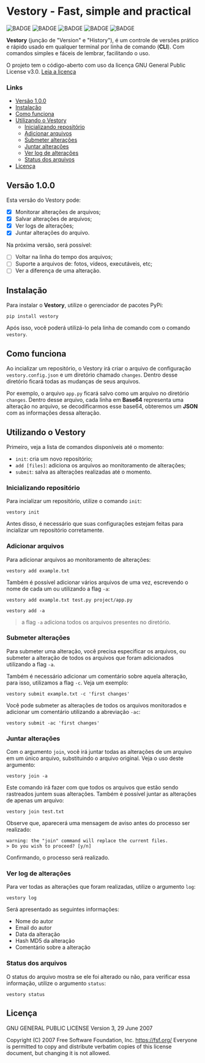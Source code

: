 # Vestory - Fast, simple and practical

![BADGE](https://img.shields.io/static/v1?label=status&message=desenvolvimento&color=red&style=flat-square)
![BADGE](https://img.shields.io/static/v1?label=versão&message=1.0.0&color=purple&style=flat-square)
![BADGE](https://img.shields.io/static/v1?label=licença&message=GPL%20v3.0&color=red&style=flat-square)
![BADGE](https://img.shields.io/static/v1?label=linguagem&message=Python&color=orange&style=flat-square)
![BADGE](https://img.shields.io/static/v1?label=tipo&message=CLI&color=blue&style=flat-square)

**Vestory** (junção de "Version" e "History"), é um controle de versões prático e rápido usado em qualquer terminal por linha de comando (**CLI**). Com comandos simples e fáceis de lembrar, facilitando o uso.

O projeto tem o código-aberto com uso da licença GNU General Public License v3.0. [Leia a licença](#Licença)

### Links

- [Versão 1.0.0](#Versão-1.0.0)
- [Instalação](#Instalação)
- [Como funciona](#Como-funciona)
- [Utilizando o Vestory](#Utilizando-o-Vestory)
    - [Inicializando repositório](#Inicializando-repositório)
    - [Adicionar arquivos](#Adicionar-arquivos)
    - [Submeter alterações](#Submeter-alterações)
    - [Juntar alterações](#Juntar-alterações)
    - [Ver log de alterações](#Ver-log-de-alterações)
    - [Status dos arquivos](#Status-dos-arquivos)
- [Licença](#Licença)

## Versão 1.0.0

Esta versão do Vestory pode:

- [x] Monitorar alterações de arquivos;
- [x] Salvar alterações de arquivos;
- [x] Ver logs de alterações;
- [x] Juntar alterações do arquivo.

Na próxima versão, será possível:

- [ ] Voltar na linha do tempo dos arquivos;
- [ ] Suporte a arquivos de: fotos, vídeos, executáveis, etc;
- [ ] Ver a diferença de uma alteração.

## Instalação

Para instalar o **Vestory**, utilize o gerenciador de pacotes PyPi:

```
pip install vestory
```

Após isso, você poderá utilizá-lo pela linha de comando com o comando `vestory`.

## Como funciona

Ao incializar um repositório, o Vestory irá criar o arquivo de configuração `vestory.config.json` e um diretório chamado `changes`. Dentro desse diretório ficará todas as mudanças de seus arquivos.

Por exemplo, o arquivo `app.py` ficará salvo como um arquivo no diretório `changes`. Dentro desse arquivo, cada linha em **Base64** representa uma alteração no arquivo, se decodificarmos esse base64, obteremos um **JSON** com as informações dessa alteração.

## Utilizando o Vestory

Primeiro, veja a lista de comandos disponíveis até o momento:

- `init`: cria um novo repositório;
- `add [files]`: adiciona os arquivos ao monitoramento de alterações;
- `submit`: salva as alterações realizadas até o momento.

### Inicializando repositório

Para incializar um repositório, utilize o comando `init`:

```
vestory init
```

Antes disso, é necessário que suas configurações estejam feitas para incializar um repositório
corretamente.

### Adicionar arquivos

Para adicionar arquivos ao monitoramento de alterações:

```
vestory add example.txt
```

Também é possível adicionar vários arquivos de uma vez, escrevendo o nome de cada um ou utilizando a flag `-a`:

```
vestory add example.txt test.py project/app.py
```
```
vestory add -a
```

> a flag `-a` adiciona todos os arquivos presentes no diretório.

### Submeter alterações

Para submeter uma alteração, você precisa especificar os arquivos, ou submeter a alteração de todos os arquivos que foram adicionados utilizando a flag `-a`.

Também é necessário adicionar um comentário sobre aquela alteração, para isso, utilizamos a flag `-c`. Veja um exemplo:

```
vestory submit example.txt -c 'first changes'
```

Você pode submeter as alterações de todos os arquivos monitorados e adicionar um comentário utilizando a abreviação `-ac`:

```
vestory submit -ac 'first changes'
```

### Juntar alterações

Com o argumento `join`, você irá juntar todas as alterações de um arquivo em um único arquivo, substituindo o arquivo original. Veja o uso deste argumento:

```
vestory join -a
```

Este comando irá fazer com que todos os arquivos que estão sendo rastreados juntem suas alterações. Também é possível juntar as alterações de apenas um arquivo:

```
vestory join test.txt
```

Observe que, aparecerá uma mensagem de aviso antes do processo ser realizado:

```
warning: the "join" command will replace the current files.
> Do you wish to proceed? [y/n] 
```

Confirmando, o processo será realizado.

### Ver log de alterações

Para ver todas as alterações que foram realizadas, utilize o argumento `log`:

```
vestory log
```

Será apresentado as seguintes informações:

- Nome do autor
- Email do autor
- Data da alteração
- Hash MD5 da alteração
- Comentário sobre a alteração

### Status dos arquivos

O status do arquivo mostra se ele foi alterado ou não, para verificar essa informação, utilize o argumento `status`:

```
vestory status
```

## Licença

GNU GENERAL PUBLIC LICENSE
Version 3, 29 June 2007

Copyright (C) 2007 Free Software Foundation, Inc. <https://fsf.org/>
Everyone is permitted to copy and distribute verbatim copies
of this license document, but changing it is not allowed.
